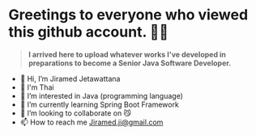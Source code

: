 # Greetings to everyone who viewed this github account. 🙏🙏
>**I arrived here to upload whatever works I've developed in preparations to become a Senior Java Software Developer.**
- 👋 Hi, I’m Jiramed Jetawattana 
- 🙏 I'm Thai
- 👀 I’m interested in Java (programming language)  
- 🌱 I’m currently learning Spring Boot Framework
- 💞️ I’m looking to collaborate on 😼
- 📫 How to reach me Jiramed.ji@gmail.com

<!---
JiramedFirst/JiramedFirst is a ✨ special ✨ repository because its `README.md` (this file) appears on your GitHub profile.
You can click the Preview link to take a look at your changes.
--->
